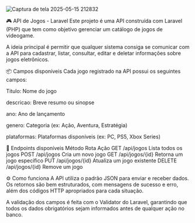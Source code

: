 ![Captura de tela 2025-05-15 212832](https://github.com/user-attachments/assets/85d5d73e-cf23-40d9-95b4-38fc70dcfbeb)

🎮 API de Jogos - Laravel
Este projeto é uma API construída com Laravel (PHP) que tem como objetivo gerenciar um catálogo de jogos de videogame.

A ideia principal é permitir que qualquer sistema consiga se comunicar com a API para cadastrar, listar, consultar, editar e deletar informações sobre jogos eletrônicos.

📦 Campos disponíveis
Cada jogo registrado na API possui os seguintes campos:

Titulo: Nome do jogo

descricao: Breve resumo ou sinopse

ano: Ano de lançamento

genero: Categoria (ex: Ação, Aventura, Estratégia)

plataformas: Plataformas disponíveis (ex: PC, PS5, Xbox Series)

🔌 Endpoints disponíveis
Método	Rota	Ação
GET	/api/jogos	Lista todos os jogos
POST	/api/jogos	Cria um novo jogo
GET	/api/jogos/{id}	Retorna um jogo específico
PUT	/api/jogos/{id}	Atualiza um jogo existente
DELETE	/api/jogos/{id}	Remove um jogo

⚙️ Como funciona
A API utiliza o padrão JSON para enviar e receber dados. Os retornos são bem estruturados, com mensagens de sucesso e erro, além dos códigos HTTP apropriados para cada situação.

A validação dos campos é feita com o Validator do Laravel, garantindo que todos os dados obrigatórios sejam informados antes de qualquer ação no banco.

